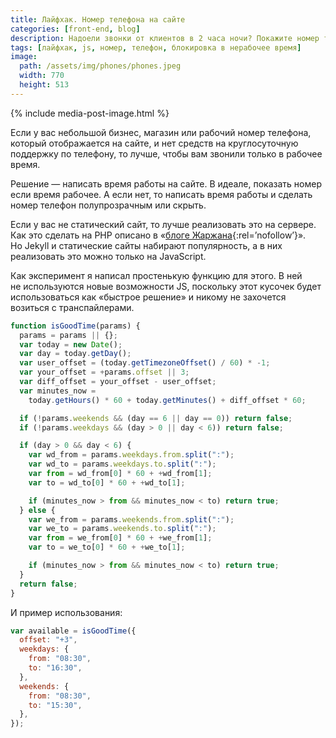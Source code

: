 ```yaml
---
title: Лайфхак. Номер телефона на сайте
categories: [front-end, blog]
description: Надоели звонки от клиентов в 2 часа ночи? Покажите номер телефона на сайте только в рабочее время. Подробности в статье.
tags: [лайфхак, js, номер, телефон, блокировка в нерабочее время]
image:
  path: /assets/img/phones/phones.jpeg
  width: 770
  height: 513
---
```


{% include media-post-image.html %}

Если у вас небольшой бизнес, магазин или рабочий номер телефона, который отображается на сайте, и нет средств на круглосуточную поддержку по телефону, то лучше, чтобы вам звонили только в рабочее время.

Решение — написать время работы на сайте. В идеале, показать номер если время рабочее. А если нет, то написать время работы и сделать номер телефон полупрозрачным или скрыть.

Если у вас не статический сайт, то лучше реализовать это на сервере. Как это сделать на PHP описано в «[блоге Жаржана][1]{:rel=’nofollow’}». Но Jekyll и статические сайты набирают популярность, а в них реализовать это можно только на JavaScript.

Как эксперимент я написал простенькую функцию для этого. В ней не используются новые возможности JS, поскольку этот кусочек будет использоваться как «быстрое решение» и никому не захочется возиться с транспайлерами.

```js
function isGoodTime(params) {
  params = params || {};
  var today = new Date();
  var day = today.getDay();
  var user_offset = (today.getTimezoneOffset() / 60) * -1;
  var your_offset = +params.offset || 3;
  var diff_offset = your_offset - user_offset;
  var minutes_now =
    today.getHours() * 60 + today.getMinutes() + diff_offset * 60;

  if (!params.weekends && (day == 6 || day == 0)) return false;
  if (!params.weekdays && (day > 0 || day < 6)) return false;

  if (day > 0 && day < 6) {
    var wd_from = params.weekdays.from.split(":");
    var wd_to = params.weekdays.to.split(":");
    var from = wd_from[0] * 60 + +wd_from[1];
    var to = wd_to[0] * 60 + +wd_to[1];

    if (minutes_now > from && minutes_now < to) return true;
  } else {
    var we_from = params.weekends.from.split(":");
    var we_to = params.weekends.to.split(":");
    var from = we_from[0] * 60 + +we_from[1];
    var to = we_to[0] * 60 + +we_to[1];

    if (minutes_now > from && minutes_now < to) return true;
  }
  return false;
}
```

И пример использования:

```js
var available = isGoodTime({
  offset: "+3",
  weekdays: {
    from: "08:30",
    to: "16:30",
  },
  weekends: {
    from: "08:30",
    to: "15:30",
  },
});
```

[1]: http://jarjan.xyz/callcenter-lifehack
